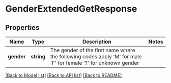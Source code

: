 # GenderExtendedGetResponse

## Properties
Name | Type | Description | Notes
------------ | ------------- | ------------- | -------------
**gender** | **string** | The gender of the first name where the following codes apply &#39;M&#39; for male &#39;F&#39; for female &#39;?&#39; for unknown gender | 

[[Back to Model list]](../README.md#documentation-for-models) [[Back to API list]](../README.md#documentation-for-api-endpoints) [[Back to README]](../README.md)


